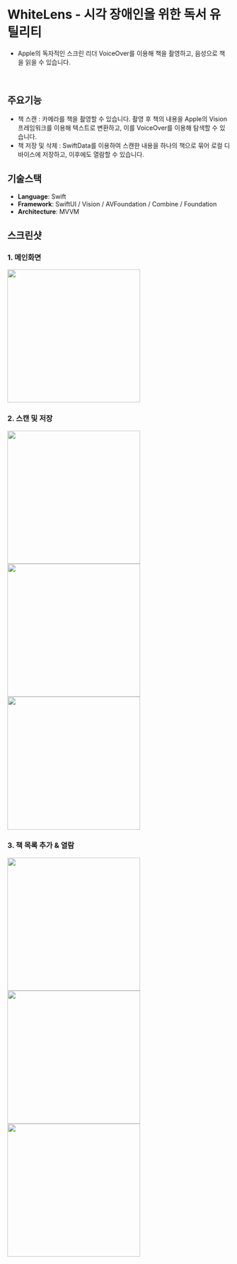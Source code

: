 
# WhiteLens - 시각 장애인을 위한 독서 유틸리티
- Apple의 독자적인 스크린 리더 VoiceOver를 이용해 책을 촬영하고, 음성으로 책을 읽을 수 있습니다.
  
<br/>

## 주요기능
- 책 스캔 : 카메라를 책을 촬영할 수 있습니다. 촬영 후 책의 내용을 Apple의 Vision 프레임워크를 이용해 텍스트로 변환하고, 이를 VoiceOver를 이용해 탐색할 수 있습니다.
- 책 저장 및 삭제 : SwiftData를 이용하여 스캔한 내용을 하나의 책으로 묶어 로컬 디바이스에 저장하고, 이후에도 열람할 수 있습니다.

## 기술스택
- **Language**: Swift
- **Framework**:  SwiftUI / Vision / AVFoundation / Combine / Foundation
- **Architecture**: MVVM


## 스크린샷

### 1. 메인화면
<img src="https://github.com/user-attachments/assets/e7ff4a67-02ec-4ec6-9b2d-fdbb762a358b" width = 300/>


### 2. 스캔 및 저장
<img src="https://github.com/user-attachments/assets/100c3386-f43d-4aea-bb20-763b550d7397" width = 300/>
<img src="https://github.com/user-attachments/assets/2a15bd41-6ebd-49c5-aaf1-01075f0930c2" width = 300/>
<img src="https://github.com/user-attachments/assets/039ea10c-4935-4b08-a68d-208bd89a7445" width = 300/>

### 3. 책 목록 추가 & 열람
<img src="https://github.com/user-attachments/assets/2b9f0363-1352-4e1c-8ef4-153cba0252c3" width = 300/>
<img src="https://github.com/user-attachments/assets/5b4deb6c-3705-4038-b007-39c5c1183c61" width = 300/>
<img src="https://github.com/user-attachments/assets/358a1bf8-b3a2-49eb-8397-dcf30a2ce5bd" width = 300/>
